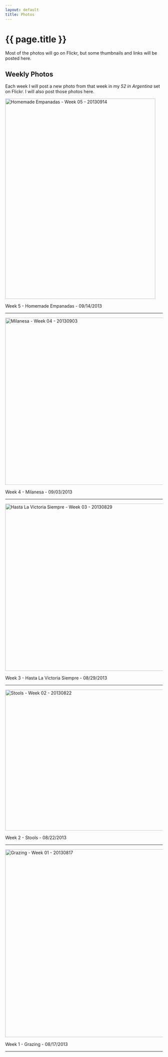 ```yaml
---
layout: default
title: Photos
---
```


# {{ page.title }}

Most of the photos will go on Flickr, but some thumbnails and links will be
posted here.

## Weekly Photos

Each week I will post a new photo from that week in my *52 in Argentina*
set on Flickr. I will also post those photos here.

<a href="http://www.flickr.com/photos/jbranchaud/9802384803/" title="Homemade Empanadas - Week 05 - 20130914 by jbranchaud, on Flickr"><img src="http://farm4.staticflickr.com/3834/9802384803_73bbdd5853_z.jpg" width="480" height="640" alt="Homemade Empanadas - Week 05 - 20130914"></a>

Week 5 - Homemade Empanadas - 09/14/2013

<hr />

<a href="http://www.flickr.com/photos/jbranchaud/9802348214/" title="Milanesa - Week 04 - 20130903 by jbranchaud, on Flickr"><img src="http://farm6.staticflickr.com/5347/9802348214_621ed021f7_c.jpg" width="800" height="534" alt="Milanesa - Week 04 - 20130903"></a>

Week 4 - Milanesa - 09/03/2013

<hr />

<a href="http://www.flickr.com/photos/jbranchaud/9802326235/" title="Hasta La Victoria Siempre - Week 03 - 20130829 by jbranchaud, on Flickr"><img src="http://farm4.staticflickr.com/3680/9802326235_c3014b600b_c.jpg" width="800" height="534" alt="Hasta La Victoria Siempre - Week 03 - 20130829"></a>

Week 3 - Hasta La Victoria Siempre - 08/29/2013

<hr />

<a href="http://www.flickr.com/photos/jbranchaud/9802412733/" title="Stools - Week 02 - 20130822 by jbranchaud, on Flickr"><img src="http://farm8.staticflickr.com/7421/9802412733_e7ba7d8a22_c.jpg" width="800" height="450" alt="Stools - Week 02 - 20130822"></a>

Week 2 - Stools - 08/22/2013

<hr />

<a href="http://www.flickr.com/photos/jbranchaud/9802358784/" title="Grazing - Week 01 - 20130817 by jbranchaud, on Flickr"><img src="http://farm3.staticflickr.com/2892/9802358784_ab975e49e4_c.jpg" width="800" height="600" alt="Grazing - Week 01 - 20130817"></a>

Week 1 - Grazing - 08/17/2013

<hr />
